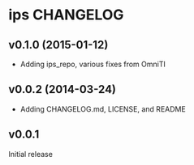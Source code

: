 ips CHANGELOG
====================

v0.1.0 (2015-01-12)
-------------------
- Adding ips_repo, various fixes from OmniTI

v0.0.2 (2014-03-24)
-------------------
- Adding CHANGELOG.md, LICENSE, and README

v0.0.1
------
Initial release
